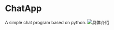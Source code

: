 ChatApp
=======

A simple chat program based on python.
![具体介绍](http://love67.net/2014/02/18/chatroom2)
